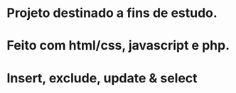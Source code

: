 # Projeto destinado a fins de estudo.
#
# Feito com html/css, javascript e php.
#
# Insert, exclude, update & select